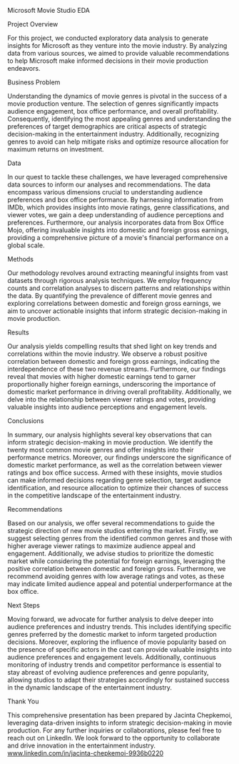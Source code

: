 Microsoft Movie Studio EDA

Project Overview

For this project, we conducted exploratory data analysis to generate insights for Microsoft as they venture into the movie industry. By analyzing data from various sources, we aimed to provide valuable recommendations to help Microsoft make informed decisions in their movie production endeavors.

Business Problem

Understanding the dynamics of movie genres is pivotal in the success of a movie production venture. The selection of genres significantly impacts audience engagement, box office performance, and overall profitability. Consequently, identifying the most appealing genres and understanding the preferences of target demographics are critical aspects of strategic decision-making in the entertainment industry. Additionally, recognizing genres to avoid can help mitigate risks and optimize resource allocation for maximum returns on investment.

Data

In our quest to tackle these challenges, we have leveraged comprehensive data sources to inform our analyses and recommendations. The data encompass various dimensions crucial to understanding audience preferences and box office performance. By harnessing information from IMDb, which provides insights into movie ratings, genre classifications, and viewer votes, we gain a deep understanding of audience perceptions and preferences. Furthermore, our analysis incorporates data from Box Office Mojo, offering invaluable insights into domestic and foreign gross earnings, providing a comprehensive picture of a movie's financial performance on a global scale.

Methods

Our methodology revolves around extracting meaningful insights from vast datasets through rigorous analysis techniques. We employ frequency counts and correlation analyses to discern patterns and relationships within the data. By quantifying the prevalence of different movie genres and exploring correlations between domestic and foreign gross earnings, we aim to uncover actionable insights that inform strategic decision-making in movie production.

Results

Our analysis yields compelling results that shed light on key trends and correlations within the movie industry. We observe a robust positive correlation between domestic and foreign gross earnings, indicating the interdependence of these two revenue streams. 
Furthermore, our findings reveal that movies with higher domestic earnings tend to garner proportionally higher foreign earnings, underscoring the importance of domestic market performance in driving overall profitability. 
Additionally, we delve into the relationship between viewer ratings and votes, providing valuable insights into audience perceptions and engagement levels.


Conclusions

In summary, our analysis highlights several key observations that can inform strategic decision-making in movie production. We identify the twenty most common movie genres and offer insights into their performance metrics. Moreover, our findings underscore the significance of domestic market performance, as well as the correlation between viewer ratings and box office success. Armed with these insights, movie studios can make informed decisions regarding genre selection, target audience identification, and resource allocation to optimize their chances of success in the competitive landscape of the entertainment industry.

Recommendations

Based on our analysis, we offer several recommendations to guide the strategic direction of new movie studios entering the market. Firstly, we suggest selecting genres from the identified common genres and those with higher average viewer ratings to maximize audience appeal and engagement. Additionally, we advise studios to prioritize the domestic market while considering the potential for foreign earnings, leveraging the positive correlation between domestic and foreign gross. Furthermore, we recommend avoiding genres with low average ratings and votes, as these may indicate limited audience appeal and potential underperformance at the box office.

Next Steps

Moving forward, we advocate for further analysis to delve deeper into audience preferences and industry trends. This includes identifying specific genres preferred by the domestic market to inform targeted production decisions. Moreover, exploring the influence of movie popularity based on the presence of specific actors in the cast can provide valuable insights into audience preferences and engagement levels. Additionally, continuous monitoring of industry trends and competitor performance is essential to stay abreast of evolving audience preferences and genre popularity, allowing studios to adapt their strategies accordingly for sustained success in the dynamic landscape of the entertainment industry.

Thank You

This comprehensive presentation has been prepared by Jacinta Chepkemoi, leveraging data-driven insights to inform strategic decision-making in movie production. For any further inquiries or collaborations, please feel free to reach out on LinkedIn. We look forward to the opportunity to collaborate and drive innovation in the entertainment industry.
www.linkedin.com/in/jacinta-chepkemoi-9936b0220


